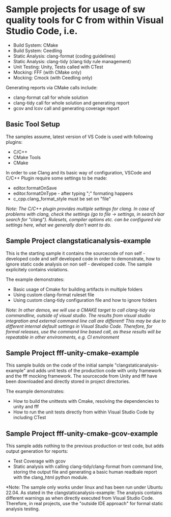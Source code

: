 # Sample projects for usage of sw quality tools for C from within Visual Studio Code, i.e.

- Build System: CMake
- Build System: Ceedling
- Static Analysis: clang-format (coding guidelines)
- Static Analysis: clang-tidy (clang tidy rule management)
- Unit Testing: Unity, Tests called with CTest
- Mocking: FFF (with CMake only)
- Mocking: Cmock (with Ceedling only)

Generating reports via CMake calls include:
- clang-format call for whole solution
- clang-tidy call for whole solution and generating report
- gcov and lcov call and generating coverage report

## Basic Tool Setup
The samples assume, latest version of VS Code is used with following plugins:
- C/C++
- CMake Tools
- CMake

In order to use Clang and its basic way of configuration, VSCode and C/C++ Plugin require some settings to be made:

- editor.formatOnSave
- editor.formatOnType - after typing ";" formating happens
- c_cpp.clang_format_style must be set on "file"

*Note: The C/C++ plugin provides multiple settings for clang. In case of problems with clang, check the settings (go to file -> settings, in search bar search for "clang"). Rulesets, compiler options etc. can be configured via settings here, what we generally don't want to do.*

## Sample Project clangstaticanalysis-example

This is the starting sample it contains the sourcecode of non self - developed code and self developed code in order to demonstrate, how to ignore static code analysis on non self - developed code. The sample explicitely contains violations.

The example demonstrates:
- Basic usage of Cmake for building artifacts in multiple folders
- Using custom clang-format ruleset file
- Using custom clang-tidy configuration file and how to ignore folders

*Note: In other demos, we will use a CMAKE target to call clang-tidy via commandline, outside of visual studio. The results from visual studio integration and external command line call are different! This may be due to different internal default settings in Visual Studio Code. Therefore, for formal releases, use the command line based call, as these results will be repeatable in other environments, e.g. CI environment*

## Sample Project fff-unity-cmake-example

This sample builds on the code of the initial sample "clangstaticanalysis-example" and adds unit tests of the production code with unity framework and the fff mocking framework. The sourcecode from Unity and fff have been downloaded and directly stored in project directories.

The example demonstrates:
- How to build the unittests with Cmake, resolving the dependencies to unity and fff
- How to run the unit tests directly from within Visual Studio Code by including CTest

## Sample Project fff-unity-cmake-gcov-example

This sample adds nothing to the previous production or test code, but adds output generation for reports:
- Test Coverage with gcov
- Static analysis with calling clang-tidy/clang-format from command line, storing the output file and generating a basic human readbale report with the clang_html python module.

*Note: The sample only works under linux and has been run under Ubuntu 22.04. As stated in the clangstaticanalysis-example: The analysis contains different warnings as when directly executed from Visual Studio Code. Therefore, in real projects, use the "outside IDE approach" for formal static analysis testing.